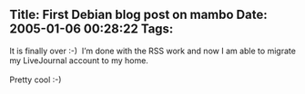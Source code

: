 Title: First Debian blog post on mambo
Date: 2005-01-06 00:28:22
Tags: 
---
It is finally over :-)  I&#8217;m done with the RSS work and now I am able to migrate my LiveJournal account to my home.<br/><br/>
Pretty cool :-)<br/><br/><br/>
